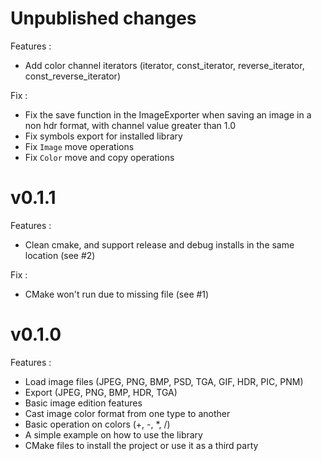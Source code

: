 # Unpublished changes

Features :
- Add color channel iterators (iterator, const_iterator, reverse_iterator, const_reverse_iterator)

Fix :
- Fix the save function in the ImageExporter when saving an image in a non hdr format, with channel value greater than 1.0
- Fix symbols export for installed library
- Fix `Image` move operations
- Fix `Color` move and copy operations

# v0.1.1


Features : 
- Clean cmake, and support release and debug installs in the same location (see #2)

Fix :
- CMake won't run due to missing file (see #1)


# v0.1.0

Features : 
- Load image files (JPEG, PNG, BMP, PSD, TGA, GIF, HDR, PIC, PNM)
- Export (JPEG, PNG, BMP, HDR, TGA)
- Basic image edition features
- Cast image color format from one type to another
- Basic operation on colors (+, -, *, /)
- A simple example on how to use the library
- CMake files to install the project or use it as a third party 

